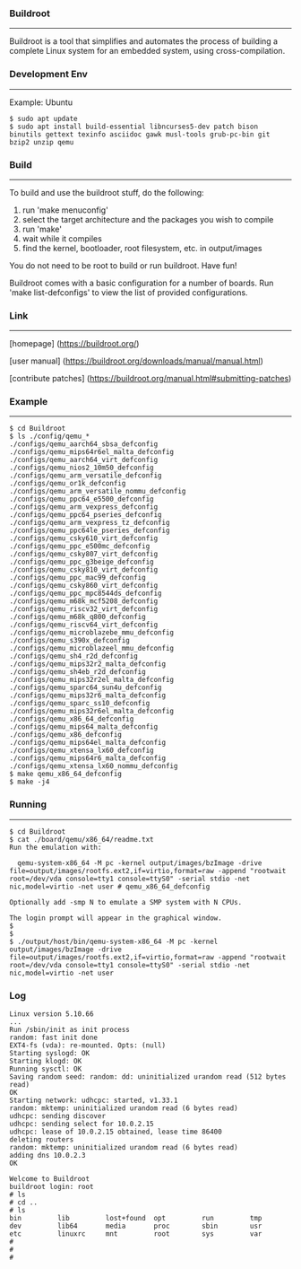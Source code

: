 ### Buildroot
-------------------------
Buildroot is a tool that simplifies and automates the process of building a complete Linux system for an embedded system, using cross-compilation.

### Development Env
-------------------------
Example: Ubuntu
```
$ sudo apt update
$ sudo apt install build-essential libncurses5-dev patch bison binutils gettext texinfo asciidoc gawk musl-tools grub-pc-bin git bzip2 unzip qemu
```

### Build
-------------------------
To build and use the buildroot stuff, do the following:

1) run 'make menuconfig'
2) select the target architecture and the packages you wish to compile
3) run 'make'
4) wait while it compiles
5) find the kernel, bootloader, root filesystem, etc. in output/images

You do not need to be root to build or run buildroot.  Have fun!

Buildroot comes with a basic configuration for a number of boards. Run
'make list-defconfigs' to view the list of provided configurations.

### Link
-------------------------
[homepage]
(https://buildroot.org/)

[user manual]
(https://buildroot.org/downloads/manual/manual.html)

[contribute patches]
(https://buildroot.org/manual.html#submitting-patches)

### Example
-------------------------
```
$ cd Buildroot
$ ls ./config/qemu_*
./configs/qemu_aarch64_sbsa_defconfig         ./configs/qemu_mips64r6el_malta_defconfig
./configs/qemu_aarch64_virt_defconfig         ./configs/qemu_nios2_10m50_defconfig
./configs/qemu_arm_versatile_defconfig        ./configs/qemu_or1k_defconfig
./configs/qemu_arm_versatile_nommu_defconfig  ./configs/qemu_ppc64_e5500_defconfig
./configs/qemu_arm_vexpress_defconfig         ./configs/qemu_ppc64_pseries_defconfig
./configs/qemu_arm_vexpress_tz_defconfig      ./configs/qemu_ppc64le_pseries_defconfig
./configs/qemu_csky610_virt_defconfig         ./configs/qemu_ppc_e500mc_defconfig
./configs/qemu_csky807_virt_defconfig         ./configs/qemu_ppc_g3beige_defconfig
./configs/qemu_csky810_virt_defconfig         ./configs/qemu_ppc_mac99_defconfig
./configs/qemu_csky860_virt_defconfig         ./configs/qemu_ppc_mpc8544ds_defconfig
./configs/qemu_m68k_mcf5208_defconfig         ./configs/qemu_riscv32_virt_defconfig
./configs/qemu_m68k_q800_defconfig            ./configs/qemu_riscv64_virt_defconfig
./configs/qemu_microblazebe_mmu_defconfig     ./configs/qemu_s390x_defconfig
./configs/qemu_microblazeel_mmu_defconfig     ./configs/qemu_sh4_r2d_defconfig
./configs/qemu_mips32r2_malta_defconfig       ./configs/qemu_sh4eb_r2d_defconfig
./configs/qemu_mips32r2el_malta_defconfig     ./configs/qemu_sparc64_sun4u_defconfig
./configs/qemu_mips32r6_malta_defconfig       ./configs/qemu_sparc_ss10_defconfig
./configs/qemu_mips32r6el_malta_defconfig     ./configs/qemu_x86_64_defconfig
./configs/qemu_mips64_malta_defconfig         ./configs/qemu_x86_defconfig
./configs/qemu_mips64el_malta_defconfig       ./configs/qemu_xtensa_lx60_defconfig
./configs/qemu_mips64r6_malta_defconfig       ./configs/qemu_xtensa_lx60_nommu_defconfig
$ make qemu_x86_64_defconfig
$ make -j4
```

### Running
-------------------------
```
$ cd Buildroot
$ cat ./board/qemu/x86_64/readme.txt
Run the emulation with:

  qemu-system-x86_64 -M pc -kernel output/images/bzImage -drive file=output/images/rootfs.ext2,if=virtio,format=raw -append "rootwait root=/dev/vda console=tty1 console=ttyS0" -serial stdio -net nic,model=virtio -net user # qemu_x86_64_defconfig

Optionally add -smp N to emulate a SMP system with N CPUs.

The login prompt will appear in the graphical window.
$
$
$ ./output/host/bin/qemu-system-x86_64 -M pc -kernel output/images/bzImage -drive file=output/images/rootfs.ext2,if=virtio,format=raw -append "rootwait root=/dev/vda console=tty1 console=ttyS0" -serial stdio -net nic,model=virtio -net user
```

### Log
```
Linux version 5.10.66
...
Run /sbin/init as init process
random: fast init done
EXT4-fs (vda): re-mounted. Opts: (null)
Starting syslogd: OK
Starting klogd: OK
Running sysctl: OK
Saving random seed: random: dd: uninitialized urandom read (512 bytes read)
OK
Starting network: udhcpc: started, v1.33.1
random: mktemp: uninitialized urandom read (6 bytes read)
udhcpc: sending discover
udhcpc: sending select for 10.0.2.15
udhcpc: lease of 10.0.2.15 obtained, lease time 86400
deleting routers
random: mktemp: uninitialized urandom read (6 bytes read)
adding dns 10.0.2.3
OK

Welcome to Buildroot
buildroot login: root
# ls
# cd ..
# ls
bin         lib         lost+found  opt         run         tmp
dev         lib64       media       proc        sbin        usr
etc         linuxrc     mnt         root        sys         var
# 
# 
# 
```

